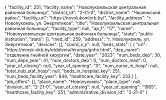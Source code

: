 {
    "facility_id": 251,
    "facility_name": "Новолукомльская центральная районная больница",
    "district_id": "2-21-0",
    "district_name": "Чашникский район",
    "facility_url": "https:\/\/novolukomlcrb.by\/",
    "facility_address": "г. Новолукомль, ул. Энергетиков",
    "title": "Новолукомльская центральная районная больница",
    "facility_type": null,
    "ap_1": "17",
    "name": "Новолукомльская центральная районная больница",
    "state": "public institution",
    "stats": [],
    "med_id": 259,
    "address": "г. Новолукомль, ул. Энергетиков",
    "devices": [],
    "coord_x_y": null,
    "beds_stats": [
        {
            "url": "https:\/\/minsk-okb.by\/otdelenia\/hirurgia\/gnhir.html",
            "dep_name": "отделение гнойной  хирургии",
            "date_year": "2023",
            "num_beds_dep": 30,
            "num_deps_year": 41,
            "num_doctors_dep": 0,
            "num_doctors_med": 0,
            "year_of_closing": null,
            "year_of_opening": "0",
            "num_nurse_in_hosp": null,
            "total_nub_staf_hosp": null,
            "beds_in_hospital_key": 251,
            "num_beds_facility_year": 848,
            "healthcare_facility_key": 233
        }
    ],
    "job_offers": [],
    "place_name": "Новолукомль",
    "place_type": null,
    "division_id": "2-21-0",
    "year_of_closing": null,
    "year_of_opening": "1965",
    "healthcare_facility_key": 251,
    "administrative_division_id": "2-21-0"
}